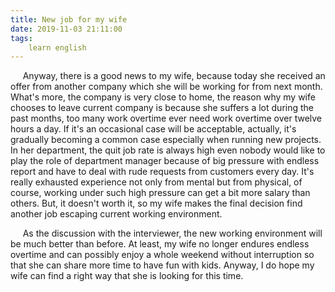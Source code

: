 ```yaml
---
title: New job for my wife
date: 2019-11-03 21:11:00
tags:
    learn english
---
```

<p id="p_1"><span id="s_0">&#xA0;&#xA0;&#xA0;&#xA0; Anyway, there is a good news to my wife, because today she received an offer from another company which she will be working for from next month.</span><span id="s_1"> What&apos;s more, the company is very close to home, the reason why my wife chooses to leave current company is because she suffers a lot during the past months, too many work overtime ever need work overtime over twelve hours a day.</span><span id="s_2"> If it&apos;s an occasional case will be acceptable, actually, it&apos;s gradually becoming a common case especially when running new projects.</span><span id="s_3"> In her department, the quit job rate is always high even nobody would like to play the role of department manager because of big pressure with endless report and have to deal with rude requests from customers every day.</span><span id="s_4"> It&apos;s really exhausted experience not only from mental but from physical, of course, working under such high pressure can get a bit more salary than others.</span><span id="s_5"> But, it doesn&apos;t worth it, so my wife makes the final decision find another job escaping current working environment.</span></p><p><span>&#xA0;&#xA0;&#xA0;&#xA0; <span id="s_6">As the discussion with the interviewer, the new working environment will be much better than before.</span><span id="s_7"> At least, my wife no longer endures endless overtime and can possibly enjoy a whole weekend without interruption so that she can share more time to have fun with kids.</span><span id="s_8"> Anyway, I do hope my wife can find a right way that she is looking for this time.</span></span></p>